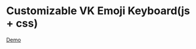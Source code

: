 # Customizable VK Emoji Keyboard(js + css)

[Demo](https://tltary.github.io/vk_emoji_keyboard/index.html)